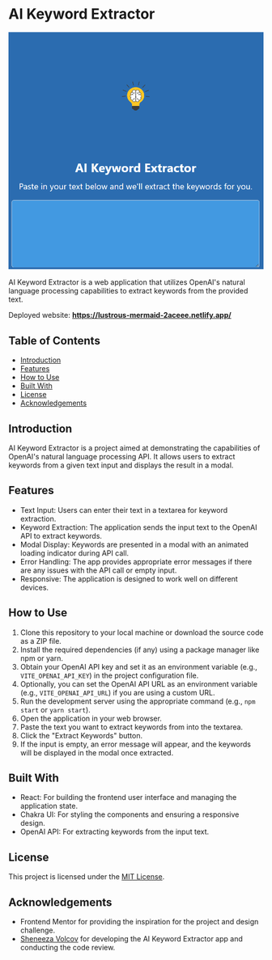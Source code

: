 # AI Keyword Extractor

![AI Keyword Extractor](./screenshot.png)

AI Keyword Extractor is a web application that utilizes OpenAI's natural language processing capabilities to extract keywords from the provided text.

<p>Deployed website: <strong><a href="https://lustrous-mermaid-2aceee.netlify.app/">https://lustrous-mermaid-2aceee.netlify.app/</a></strong>

## Table of Contents

- [Introduction](#introduction)
- [Features](#features)
- [How to Use](#how-to-use)
- [Built With](#built-with)
- [License](#license)
- [Acknowledgements](#acknowledgements)

## Introduction

AI Keyword Extractor is a project aimed at demonstrating the capabilities of OpenAI's natural language processing API. It allows users to extract keywords from a given text input and displays the result in a modal.

## Features

- Text Input: Users can enter their text in a textarea for keyword extraction.
- Keyword Extraction: The application sends the input text to the OpenAI API to extract keywords.
- Modal Display: Keywords are presented in a modal with an animated loading indicator during API call.
- Error Handling: The app provides appropriate error messages if there are any issues with the API call or empty input.
- Responsive: The application is designed to work well on different devices.

## How to Use

1. Clone this repository to your local machine or download the source code as a ZIP file.
2. Install the required dependencies (if any) using a package manager like npm or yarn.
3. Obtain your OpenAI API key and set it as an environment variable (e.g., `VITE_OPENAI_API_KEY`) in the project configuration file.
4. Optionally, you can set the OpenAI API URL as an environment variable (e.g., `VITE_OPENAI_API_URL`) if you are using a custom URL.
5. Run the development server using the appropriate command (e.g., `npm start` or `yarn start`).
6. Open the application in your web browser.
7. Paste the text you want to extract keywords from into the textarea.
8. Click the "Extract Keywords" button.
9. If the input is empty, an error message will appear, and the keywords will be displayed in the modal once extracted.

## Built With

- React: For building the frontend user interface and managing the application state.
- Chakra UI: For styling the components and ensuring a responsive design.
- OpenAI API: For extracting keywords from the input text.

## License

This project is licensed under the [MIT License](LICENSE).

## Acknowledgements

- Frontend Mentor for providing the inspiration for the project and design challenge.
- [Sheneeza Volcov](#) for developing the AI Keyword Extractor app and conducting the code review.
